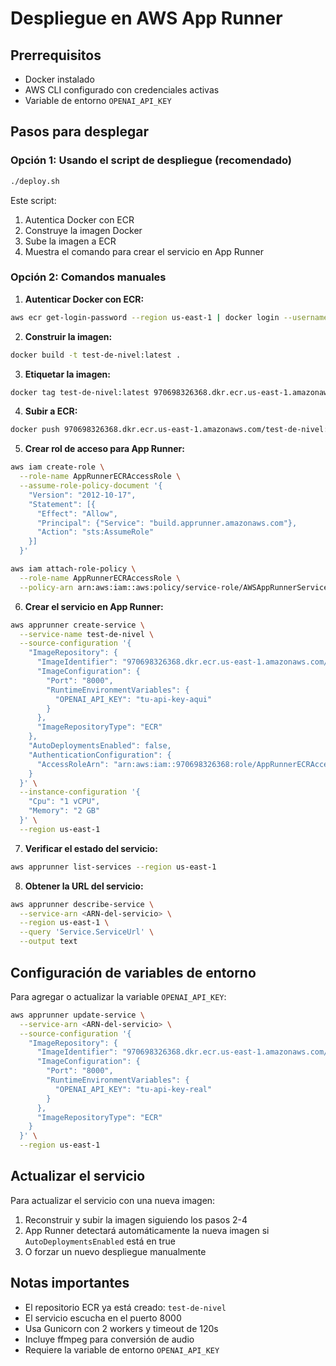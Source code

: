 # Despliegue en AWS App Runner

## Prerrequisitos
- Docker instalado
- AWS CLI configurado con credenciales activas
- Variable de entorno `OPENAI_API_KEY`

## Pasos para desplegar

### Opción 1: Usando el script de despliegue (recomendado)

```bash
./deploy.sh
```

Este script:
1. Autentica Docker con ECR
2. Construye la imagen Docker
3. Sube la imagen a ECR
4. Muestra el comando para crear el servicio en App Runner

### Opción 2: Comandos manuales

1. **Autenticar Docker con ECR:**
```bash
aws ecr get-login-password --region us-east-1 | docker login --username AWS --password-stdin 970698326368.dkr.ecr.us-east-1.amazonaws.com
```

2. **Construir la imagen:**
```bash
docker build -t test-de-nivel:latest .
```

3. **Etiquetar la imagen:**
```bash
docker tag test-de-nivel:latest 970698326368.dkr.ecr.us-east-1.amazonaws.com/test-de-nivel:latest
```

4. **Subir a ECR:**
```bash
docker push 970698326368.dkr.ecr.us-east-1.amazonaws.com/test-de-nivel:latest
```

5. **Crear rol de acceso para App Runner:**
```bash
aws iam create-role \
  --role-name AppRunnerECRAccessRole \
  --assume-role-policy-document '{
    "Version": "2012-10-17",
    "Statement": [{
      "Effect": "Allow",
      "Principal": {"Service": "build.apprunner.amazonaws.com"},
      "Action": "sts:AssumeRole"
    }]
  }'

aws iam attach-role-policy \
  --role-name AppRunnerECRAccessRole \
  --policy-arn arn:aws:iam::aws:policy/service-role/AWSAppRunnerServicePolicyForECRAccess
```

6. **Crear el servicio en App Runner:**
```bash
aws apprunner create-service \
  --service-name test-de-nivel \
  --source-configuration '{
    "ImageRepository": {
      "ImageIdentifier": "970698326368.dkr.ecr.us-east-1.amazonaws.com/test-de-nivel:latest",
      "ImageConfiguration": {
        "Port": "8000",
        "RuntimeEnvironmentVariables": {
          "OPENAI_API_KEY": "tu-api-key-aqui"
        }
      },
      "ImageRepositoryType": "ECR"
    },
    "AutoDeploymentsEnabled": false,
    "AuthenticationConfiguration": {
      "AccessRoleArn": "arn:aws:iam::970698326368:role/AppRunnerECRAccessRole"
    }
  }' \
  --instance-configuration '{
    "Cpu": "1 vCPU",
    "Memory": "2 GB"
  }' \
  --region us-east-1
```

7. **Verificar el estado del servicio:**
```bash
aws apprunner list-services --region us-east-1
```

8. **Obtener la URL del servicio:**
```bash
aws apprunner describe-service \
  --service-arn <ARN-del-servicio> \
  --region us-east-1 \
  --query 'Service.ServiceUrl' \
  --output text
```

## Configuración de variables de entorno

Para agregar o actualizar la variable `OPENAI_API_KEY`:

```bash
aws apprunner update-service \
  --service-arn <ARN-del-servicio> \
  --source-configuration '{
    "ImageRepository": {
      "ImageIdentifier": "970698326368.dkr.ecr.us-east-1.amazonaws.com/test-de-nivel:latest",
      "ImageConfiguration": {
        "Port": "8000",
        "RuntimeEnvironmentVariables": {
          "OPENAI_API_KEY": "tu-api-key-real"
        }
      },
      "ImageRepositoryType": "ECR"
    }
  }' \
  --region us-east-1
```

## Actualizar el servicio

Para actualizar el servicio con una nueva imagen:

1. Reconstruir y subir la imagen siguiendo los pasos 2-4
2. App Runner detectará automáticamente la nueva imagen si `AutoDeploymentsEnabled` está en true
3. O forzar un nuevo despliegue manualmente

## Notas importantes

- El repositorio ECR ya está creado: `test-de-nivel`
- El servicio escucha en el puerto 8000
- Usa Gunicorn con 2 workers y timeout de 120s
- Incluye ffmpeg para conversión de audio
- Requiere la variable de entorno `OPENAI_API_KEY`
